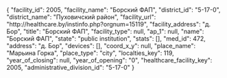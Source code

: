 {
    "facility_id": 2005,
    "facility_name": "Борский ФАП",
    "district_id": "5-17-0",
    "district_name": "Пуховичский район",
    "facility_url": "http:\/\/healthcare.by\/instinfo.php?orgnum=15119",
    "facility_address": "д. Бор",
    "title": "Борский ФАП",
    "facility_type": null,
    "ap_1": null,
    "name": "Борский ФАП",
    "state": "public institution",
    "stats": [],
    "med_id": 472,
    "address": "д. Бор",
    "devices": [],
    "coord_x_y": null,
    "place_name": "Марьина Горка",
    "place_type": "city",
    "localties_key": 119,
    "year_of_closing": null,
    "year_of_opening": "0",
    "healthcare_facility_key": 2005,
    "administrative_division_id": "5-17-0"
}